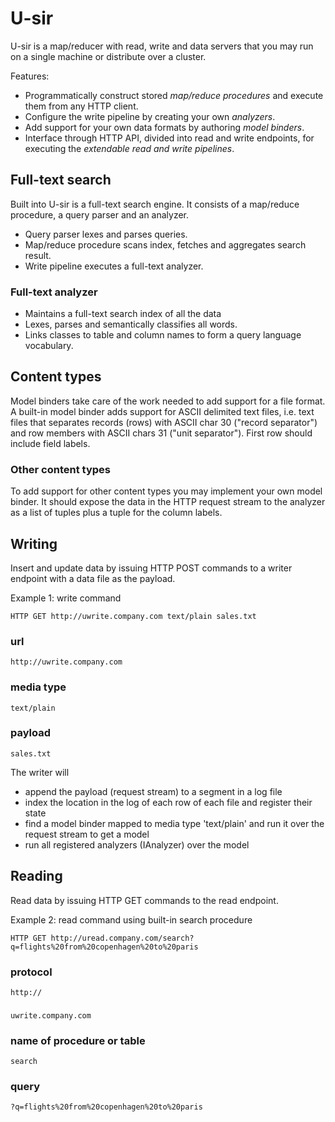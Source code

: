 # U-sir

U-sir is a map/reducer with read, write and data servers that you may run on a single machine or distribute over a cluster.

Features:

- Programmatically construct stored _map/reduce procedures_ and execute them from any HTTP client. 
- Configure the write pipeline by creating your own _analyzers_.
- Add support for your own data formats by authoring _model binders_. 
- Interface through HTTP API, divided into read and write endpoints, for executing the _extendable read and write pipelines_. 

## Full-text search

Built into U-sir is a full-text search engine. It consists of a map/reduce procedure, a query parser and an analyzer.

- Query parser lexes and parses queries.
- Map/reduce procedure scans index, fetches and aggregates search result.
- Write pipeline executes a full-text analyzer.

### Full-text analyzer

- Maintains a full-text search index of all the data
- Lexes, parses and semantically classifies all words.
- Links classes to table and column names to form a query language vocabulary.

## Content types

Model binders take care of the work needed to add support for a file format. A built-in model binder adds support for ASCII delimited text files, i.e. text files that separates records (rows) with ASCII char 30 ("record separator") and row members with ASCII chars 31 ("unit separator"). First row should include field labels.

### Other content types

To add support for other content types you may implement your own model binder. It should expose the data in the HTTP request stream to the analyzer as a list of tuples plus a tuple for the column labels. 

## Writing

Insert and update data by issuing HTTP POST commands to a writer endpoint with a data file as the payload.

Example 1: write command

	HTTP GET http://uwrite.company.com text/plain sales.txt

### url
`http://uwrite.company.com`

### media type
`text/plain`

### payload
`sales.txt`

The writer will

- append the payload (request stream) to a segment in a log file
- index the location in the log of each row of each file and register their state
- find a model binder mapped to media type 'text/plain' and run it over the request stream to get a model
- run all registered analyzers (IAnalyzer) over the model

## Reading

Read data by issuing HTTP GET commands to the read endpoint.

Example 2: read command using built-in search procedure

	HTTP GET http://uread.company.com/search?q=flights%20from%20copenhagen%20to%20paris

### protocol
`http://`

###
`uwrite.company.com`

### name of procedure or table
`search`

### query
`?q=flights%20from%20copenhagen%20to%20paris`
